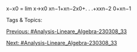 x−x0
= lim
x→x0 
xn−1+xn−2x0+. . .+xxn−2
0+xn−1

   Tags & Topics:
   

[Previous: #Analysis-Lineare_Algebra-230308_33](Analysis-Lineare_Algebra-230308_33.md)

[Next: #Analysis-Lineare_Algebra-230308_33](Analysis-Lineare_Algebra-230308_33.md)